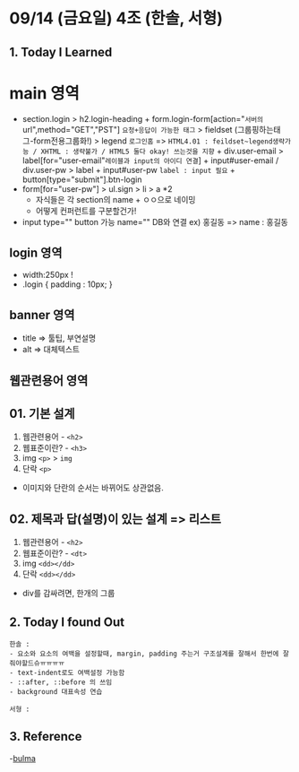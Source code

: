 # 09/14 (금요일) 4조 (한솔, 서형)

## 1. Today I Learned

# main 영역

- section.login > h2.login-heading + form.login-form[action="`서버의`url",method="GET","PST"] `요청+응답이 가능한 태그` > fieldset (그룹핑하는태그-form전용그룹화!) > legend `로그인홈` => `HTML4.01 : feildset~legend생략가능 / XHTML : 생략불가 / HTML5 둘다 okay! 쓰는것을 지향` + div.user-email > label[for="user-email"`레이블과 input의 아이디 연결`] + input#user-email / div.user-pw > label + input#user-pw `label : input 필요` + button[type="submit"].btn-login
- form[for="user-pw"] > ul.sign > li > a *2
  + 자식들은 각 section의 name + ㅇㅇ으로 네이밍
  + 어떻게 컨퍼런트를 구분할건가!
- input type="" button 가능
        name="" DB와 연결 ex) 홍길동 => name : 홍길동


## login 영역

 - width:250px !
 - .login { padding : 10px; }

## banner 영역

- title => 툴팁, 부연설명
- alt => 대체텍스트

## 웹관련용어 영역
## 01. 기본 설계
1. 웹관련용어 - `<h2>`
1. 웹표준이란? - `<h3>`
1. img `<p>` > `img`
1. 단락 `<p>`
 - 이미지와 단란의 순서는 바뀌어도 상관없음.

## 02. 제목과 답(설명)이 있는 설계 => 리스트
 1. 웹관련용어 - `<h2>`
1. 웹표준이란? - `<dt>`
1. img `<dd></dd>`
1. 단락 `<dd></dd>`

- div를 감싸려면, 한개의 그룹


## 2. Today I found Out

```
한솔 : 
- 요소와 요소의 여백을 설정할때, margin, padding 주는거 구조설계를 잘해서 한번에 잘 줘야할드슈ㅠㅠㅠㅠ
- text-indent로도 여백설정 가능함
- ::after, ::before 의 쓰임
- background 대표속성 연습
```

```
서형 :
```

## 3. Reference 
-[bulma](https://bulma.io/)
